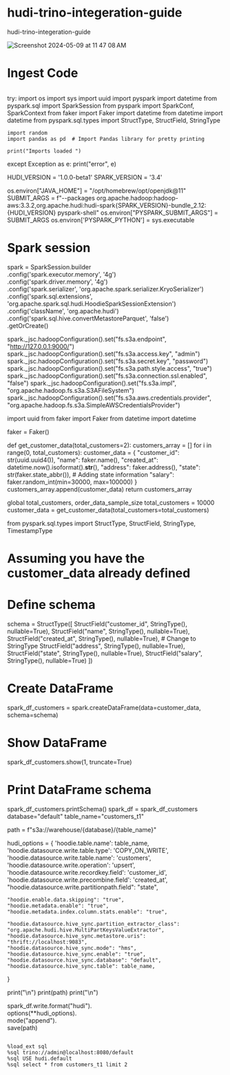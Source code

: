 # hudi-trino-integeration-guide
hudi-trino-integeration-guide

![Screenshot 2024-05-09 at 11 47 08 AM](https://github.com/soumilshah1995/hudi-trino-integeration-guide/assets/39345855/1dd59542-1ff4-44ab-b254-ae7ce7d08945)


# Ingest Code 
```

```
try:
    import os
    import sys
    import uuid
    import pyspark
    import datetime
    from pyspark.sql import SparkSession
    from pyspark import SparkConf, SparkContext
    from faker import Faker
    import datetime
    from datetime import datetime
    from pyspark.sql.types import StructType, StructField, StringType

    import random
    import pandas as pd  # Import Pandas library for pretty printing

    print("Imports loaded ")

except Exception as e:
    print("error", e)

HUDI_VERSION = '1.0.0-beta1'
SPARK_VERSION = '3.4'

os.environ["JAVA_HOME"] = "/opt/homebrew/opt/openjdk@11"
SUBMIT_ARGS = f"--packages org.apache.hadoop:hadoop-aws:3.3.2,org.apache.hudi:hudi-spark{SPARK_VERSION}-bundle_2.12:{HUDI_VERSION} pyspark-shell"
os.environ["PYSPARK_SUBMIT_ARGS"] = SUBMIT_ARGS
os.environ['PYSPARK_PYTHON'] = sys.executable

# Spark session
spark = SparkSession.builder \
    .config('spark.executor.memory', '4g') \
    .config('spark.driver.memory', '4g') \
    .config('spark.serializer', 'org.apache.spark.serializer.KryoSerializer') \
    .config('spark.sql.extensions', 'org.apache.spark.sql.hudi.HoodieSparkSessionExtension') \
    .config('className', 'org.apache.hudi') \
    .config('spark.sql.hive.convertMetastoreParquet', 'false') \
    .getOrCreate()

spark._jsc.hadoopConfiguration().set("fs.s3a.endpoint", "http://127.0.0.1:9000/")
spark._jsc.hadoopConfiguration().set("fs.s3a.access.key", "admin")
spark._jsc.hadoopConfiguration().set("fs.s3a.secret.key", "password")
spark._jsc.hadoopConfiguration().set("fs.s3a.path.style.access", "true")
spark._jsc.hadoopConfiguration().set("fs.s3a.connection.ssl.enabled", "false")
spark._jsc.hadoopConfiguration().set("fs.s3a.impl", "org.apache.hadoop.fs.s3a.S3AFileSystem")
spark._jsc.hadoopConfiguration().set("fs.s3a.aws.credentials.provider",
                                     "org.apache.hadoop.fs.s3a.SimpleAWSCredentialsProvider")

import uuid
from faker import Faker
from datetime import datetime

faker = Faker()

def get_customer_data(total_customers=2):
    customers_array = []
    for i in range(0, total_customers):
        customer_data = {
            "customer_id": str(uuid.uuid4()),
            "name": faker.name(),
            "created_at": datetime.now().isoformat().__str__(),
            "address": faker.address(),
            "state": str(faker.state_abbr()),  # Adding state information
            "salary": faker.random_int(min=30000, max=100000)
        }
        customers_array.append(customer_data)
    return customers_array

global total_customers, order_data_sample_size
total_customers = 10000
customer_data = get_customer_data(total_customers=total_customers)


from pyspark.sql.types import StructType, StructField, StringType, TimestampType

# Assuming you have the customer_data already defined

# Define schema
schema = StructType([
    StructField("customer_id", StringType(), nullable=True),
    StructField("name", StringType(), nullable=True),
    StructField("created_at", StringType(), nullable=True),  # Change to StringType
    StructField("address", StringType(), nullable=True),
    StructField("state", StringType(), nullable=True),
    StructField("salary", StringType(), nullable=True)
])

# Create DataFrame
spark_df_customers = spark.createDataFrame(data=customer_data, schema=schema)

# Show DataFrame
spark_df_customers.show(1, truncate=True)

# Print DataFrame schema
spark_df_customers.printSchema()
spark_df = spark_df_customers
database="default"
table_name="customers_t1"


path = f"s3a://warehouse/{database}/{table_name}"

hudi_options = {
    'hoodie.table.name': table_name,
    'hoodie.datasource.write.table.type': 'COPY_ON_WRITE',
    'hoodie.datasource.write.table.name': 'customers',
    'hoodie.datasource.write.operation': 'upsert',
    'hoodie.datasource.write.recordkey.field': 'customer_id',
    'hoodie.datasource.write.precombine.field': 'created_at',
    "hoodie.datasource.write.partitionpath.field": "state",


    "hoodie.enable.data.skipping": "true",
    "hoodie.metadata.enable": "true",
    "hoodie.metadata.index.column.stats.enable": "true",

    "hoodie.datasource.hive_sync.partition_extractor_class": "org.apache.hudi.hive.MultiPartKeysValueExtractor",
    "hoodie.datasource.hive_sync.metastore.uris": "thrift://localhost:9083",
    "hoodie.datasource.hive_sync.mode": "hms",
    "hoodie.datasource.hive_sync.enable": "true",
    "hoodie.datasource.hive_sync.database": "default",
    "hoodie.datasource.hive_sync.table": table_name,

}

print("\n")
print(path)
print("\n")

spark_df.write.format("hudi"). \
    options(**hudi_options). \
    mode("append"). \
    save(path)

```

%load_ext sql
%sql trino://admin@localhost:8080/default
%sql USE hudi.default
%sql select * from customers_t1 limit 2
```
